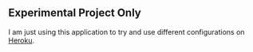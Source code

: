 ## Experimental Project Only

I am just using this application to try and use different configurations on [Heroku](https://www.heroku.com/).
